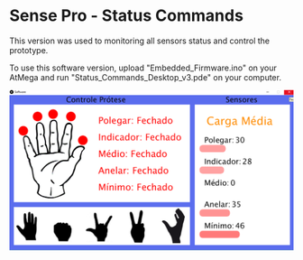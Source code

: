
# Sense Pro - Status Commands

This version was used to monitoring all sensors status and control the prototype.

To use this software version, upload "Embedded_Firmware.ino" on your AtMega and run "Status_Commands_Desktop_v3.pde" on your computer.


![Alt text](Printscreen.png?raw=true "Software")

